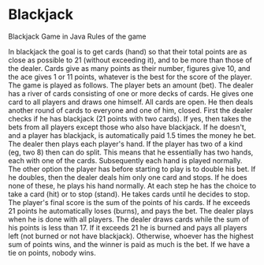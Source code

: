 # Blackjack
Blackjack Game in Java
Rules of the game

In blackjack the goal is to get cards (hand) so that their total points are as close as possible to 21
(without exceeding it), and to be more than those of the dealer. Cards give as many points
as their number, figures give 10, and the ace gives 1 or 11 points, whatever is the best for the score
of the player. The game is played as follows. The player bets an amount (bet). The dealer has a river of cards
consisting of one or more decks of cards. He gives one card to all players and draws one himself.
All cards are open. He then deals another round of cards to everyone and one of him, closed.
First the dealer checks if he has blackjack (21 points with two cards). If yes, then takes the bets from
all players except those who also have blackjack. If he doesn't, and a player has blackjack,
is automatically paid 1.5 times the money he bet.
The dealer then plays each player's hand. If the player has two of a kind (eg, two 8) then
can do split. This means that he essentially has two hands, each with one of the cards. Subsequently
each hand is played normally. The other option the player has before starting to play is to double his bet.
If he doubles, then the dealer deals him only one card and stops. If he does none of these, he plays his hand normally.
At each step he has the choice to take a card (hit) or to stop (stand). He takes cards until he decides to stop. 
The player's final score is the sum of the points of his cards. If he exceeds 21 points he automatically loses (burns),
and pays the bet. The dealer plays when he is done with all players. The dealer draws cards while the sum of his points
is less than 17. If it exceeds 21 he is burned and pays all players left (not burned or not
have blackjack). Otherwise, whoever has the highest sum of points wins, and the winner is paid as much
is the bet. If we have a tie on points, nobody wins.